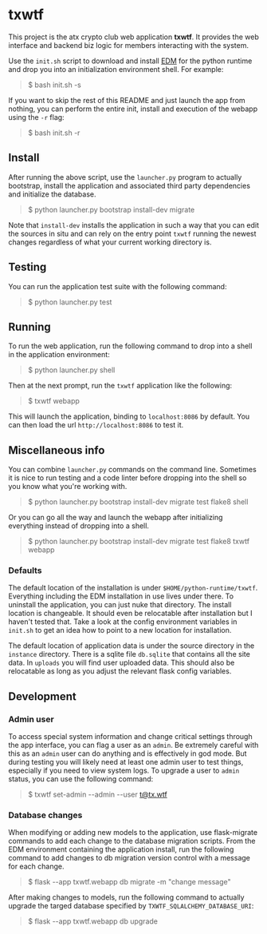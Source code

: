 # txwtf
This project is the atx crypto club web application **txwtf**. It provides the web interface and backend biz logic for members interacting with the system.

Use the `init.sh` script to download and install [EDM](https://www.enthought.com/edm/) for the python runtime and drop you into an initialization environment shell. For example:
> $ bash init.sh -s

If you want to skip the rest of this README and just launch the app from nothing, you can perform the entire init, install and execution of the webapp using the `-r` flag:
> $ bash init.sh -r

## Install

After running the above script, use the `launcher.py` program to actually bootstrap, install the application and associated third party dependencies and initialize the database.
> $ python launcher.py bootstrap install-dev migrate

Note that `install-dev` installs the application in such a way that you can edit the sources in situ and can rely on the entry point `txwtf` running the newest changes regardless of what your current working directory is.

## Testing
You can run the application test suite with the following command:
> $ python launcher.py test

## Running
To run the web application, run the following command to drop into a shell in the application environment:
> $ python launcher.py shell

Then at the next prompt, run the `txwtf` application like the following:
> $ txwtf webapp

This will launch the application, binding to `localhost:8086` by default. You can then load the url `http://localhost:8086` to test it.

## Miscellaneous info
You can combine `launcher.py` commands on the command line. Sometimes it is nice to run testing and a code linter before dropping into the shell so you know what you're working with.
> $ python launcher.py bootstrap install-dev migrate test flake8 shell

Or you can go all the way and launch the webapp after initializing everything instead of dropping into a shell.
> $ python launcher.py bootstrap install-dev migrate test flake8 txwtf webapp

### Defaults
The default location of the installation is under `$HOME/python-runtime/txwtf`. Everything including the EDM installation in use lives under there. To uninstall the application, you can just nuke that directory. The install location is changeable. It should even be relocatable after installation but I haven't tested that. Take a look at the config environment variables in `init.sh` to get an idea how to point to a new location for installation.

The default location of application data is under the source directory in the `instance` directory. There is a sqlite file `db.sqlite` that contains all the site data. In `uploads` you will find user uploaded data. This should also be relocatable as long as you adjust the relevant flask config variables.

## Development

### Admin user
To access special system information and change critical settings through the app interface, you can flag a user as an `admin`. Be extremely careful with this as an `admin` user can do anything and is effectively in god mode. But during testing you will likely need at least one admin user to test things, especially if you need to view system logs. To upgrade a user to `admin` status, you can use the following command:
> $ txwtf set-admin --admin --user t@tx.wtf

### Database changes
When modifying or adding new models to the application, use flask-migrate commands to add each change to the database migration scripts. From the EDM environment containing the application install, run the following command to add changes to db migration version control with a message for each change.
> $ flask --app txwtf.webapp db migrate -m "change message"

After making changes to models, run the following command to actually upgrade the targed database specified by `TXWTF_SQLALCHEMY_DATABASE_URI`:
> $ flask --app txwtf.webapp db upgrade
